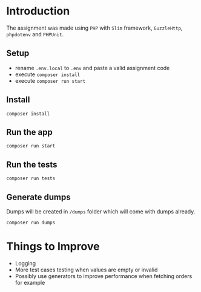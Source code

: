 # Introduction

The assignment was made using `PHP` with `Slim` framework, `GuzzleHttp`, `phpdotenv` and `PHPUnit`.

## Setup

- rename `.env.local` to `.env` and paste a valid assignment code
- execute `composer install`
- execute `composer run start`

## Install

    composer install

## Run the app

    composer run start

## Run the tests

    composer run tests

## Generate dumps

Dumps will be created in `/dumps` folder which will come with dumps already.

    composer run dumps

# Things to Improve

- Logging
- More test cases testing when values are empty or invalid
- Possibly use generators to improve performance when fetching orders for example

